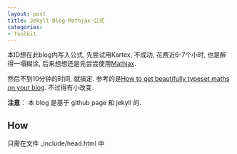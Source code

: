 ```yaml
---
layout: post
title: Jekyll-Blog-Mathjax-公式
categories:
- Toolkit
---
```


本ID想在此blog内写入公式, 先尝试用Kartex, 不成功, 花费近6-7个小时, 也是醉得一塌糊涂, 后来想想还是先尝尝使用[Mathjax][1].

然后不到10分钟的时间, 就搞定. 参考的是[How to get beautifully typeset maths on your blog][2]. 不过得有小改变.

**注意**： 本 blog 是基于 github page 和 jekyll 的.

## How

只需在文件 _include/head.html 中 <title> tag 下 添加以下：

  	<!-- mathjax -->
  	<script type="text/x-mathjax-config">
    	MathJax.Hub.Config({tex2jax: {inlineMath: [['$','$'], ['\\(','\\)']],
                         	displayMath: [['\\[','\\]'], ['$$','$$']]}});
  	</script>
  	<script type="text/javascript"
    	src="https://cdn.mathjax.org/mathjax/latest/MathJax.js?config=TeX-AMS-MML_HTMLorMML">
  	</script>

 **注意**：src=“https://  ”, [How to get beautifully typeset maths on your blog][2] 中的是 http, 因为本blog是基于 github page. 具体原因, 目前尚未知晓, 能显示公式就OK.

		$$P(x) = \frac{1}{\sigma\sqrt{2\pi}}e^{-\frac{(x-\mu)^2}{2\sigma ^2}}$$

$$P(x) = \frac{1}{\sigma\sqrt{2\pi}}e^{-\frac{(x-\mu)^2}{2\sigma ^2}}$$

## 后记

这一个简单的设置, 花费的时间近6个小时, 开始使用katex, 一直没有结果, 最后想到要止损, 就先用mathjax 再说. 

学习要明确概念：

- what
- how

必要时候, 适当休息. 还有记得多喝水哦.

## 延伸

关于 Katex set 的参考：

[0] [MathJax | kramdown](https://kramdown.gettalong.org/math_engine/mathjax.html)  
[1] [Rendering LaTeX in Javascript with KaTeX and Jekyll · Will Drevo](http://willdrevo.com/latex-equation-rendering-in-javascript-with-jekyll-and-katex/)  
[2] [Rendering LaTeX using KaTeX and Jekyll](https://xuc.me/blog/katex-and-jekyll/)  
[3] [Mathjax Tex Syntax](http://www.onemathematicalcat.org/MathJaxDocumentation/TeXSyntax.htm#alphaList)
[4] [Latex Cheat Sheet](https://wch.github.io/latexsheet/latexsheet.pdf)

---

	beta 2.0
	Anifacc  
	2017-03-27 17:30:15  
	2017-03-28 15:20:09
	~0:20 mins
	2017-03-31 13:02:02 增补 Latex cheat sheet link

---


[1]:	http://docs.mathjax.org/en/latest/start.html
[2]:	https://www.checkmyworking.com/2012/01/how-to-get-beautifully-typeset-maths-on-your-blog/#other